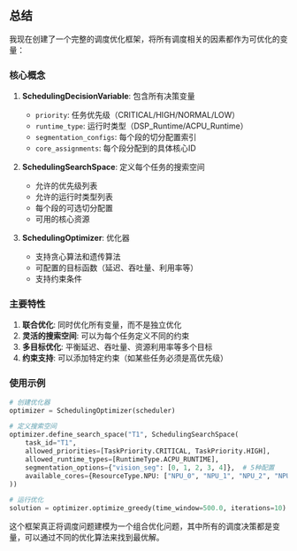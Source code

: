 ## 总结

我现在创建了一个完整的调度优化框架，将所有调度相关的因素都作为可优化的变量：

### 核心概念

1. **SchedulingDecisionVariable**: 包含所有决策变量
   - `priority`: 任务优先级（CRITICAL/HIGH/NORMAL/LOW）
   - `runtime_type`: 运行时类型（DSP_Runtime/ACPU_Runtime）
   - `segmentation_configs`: 每个段的切分配置索引
   - `core_assignments`: 每个段分配到的具体核心ID

2. **SchedulingSearchSpace**: 定义每个任务的搜索空间
   - 允许的优先级列表
   - 允许的运行时类型列表
   - 每个段的可选切分配置
   - 可用的核心资源

3. **SchedulingOptimizer**: 优化器
   - 支持贪心算法和遗传算法
   - 可配置的目标函数（延迟、吞吐量、利用率等）
   - 支持约束条件

### 主要特性

1. **联合优化**: 同时优化所有变量，而不是独立优化
2. **灵活的搜索空间**: 可以为每个任务定义不同的约束
3. **多目标优化**: 平衡延迟、吞吐量、资源利用率等多个目标
4. **约束支持**: 可以添加特定约束（如某些任务必须是高优先级）

### 使用示例

```python
# 创建优化器
optimizer = SchedulingOptimizer(scheduler)

# 定义搜索空间
optimizer.define_search_space("T1", SchedulingSearchSpace(
    task_id="T1",
    allowed_priorities=[TaskPriority.CRITICAL, TaskPriority.HIGH],
    allowed_runtime_types=[RuntimeType.ACPU_RUNTIME],
    segmentation_options={"vision_seg": [0, 1, 2, 3, 4]},  # 5种配置
    available_cores={ResourceType.NPU: ["NPU_0", "NPU_1", "NPU_2", "NPU_3"]}
))

# 运行优化
solution = optimizer.optimize_greedy(time_window=500.0, iterations=10)
```

这个框架真正将调度问题建模为一个组合优化问题，其中所有的调度决策都是变量，可以通过不同的优化算法来找到最优解。